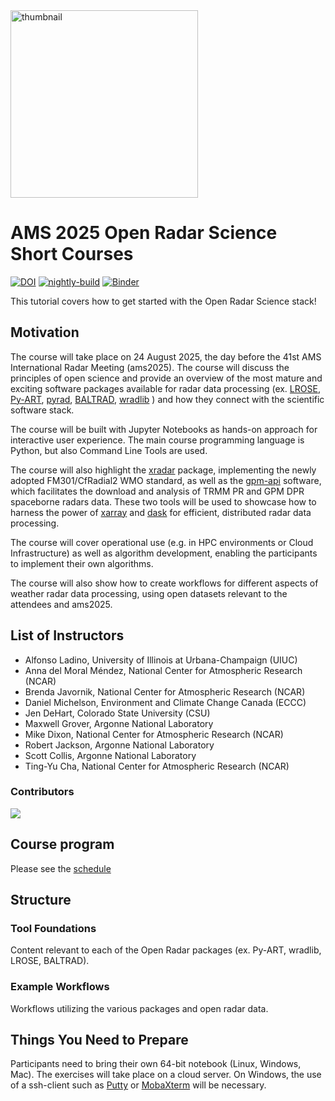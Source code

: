 <img src="https://upload.wikimedia.org/wikipedia/commons/thumb/5/52/Norman_Doppler_Radar_-_NOAA.jpg/640px-Norman_Doppler_Radar_-_NOAA.jpg" alt="thumbnail" width="300"/>

# AMS 2025 Open Radar Science Short Courses

[![DOI](https://zenodo.org/badge/784778069.svg)](https://zenodo.org/doi/10.5281/zenodo.13694510)
[![nightly-build](https://github.com/openradar/ams2025/actions/workflows/publish-book.yaml/badge.svg?branch=main)](https://github.com/openradar/ams2025/actions/workflows/publish-book.yaml)
[![Binder](https://binder.projectpythia.org/badge_logo.svg)](https://binder.projectpythia.org/v2/gh/openradar/ams2025/main?labpath=notebooks)

This tutorial covers how to get started with the Open Radar Science stack!

## Motivation

The course will take place on 24 August 2025, the day before the 41st AMS International Radar Meeting (ams2025).
The course will discuss the principles of open science and provide an overview of the most mature and exciting software packages available for radar data processing
(ex.
[LROSE](https://github.com/NCAR/lrose-core),
[Py-ART](https://arm-doe.github.io/pyart/),
[pyrad](https://meteoswiss.github.io/pyrad/),
[BALTRAD](https://baltrad.github.io/),
[wradlib](https://docs.wradlib.org/en/latest/)
) and how they connect with the scientific software stack.

The course will be built with Jupyter Notebooks as hands-on approach for interactive user experience. The main course programming language is Python, but also Command Line Tools are used.

The course will also highlight the
[xradar](https://docs.openradarscience.org/projects/xradar/en/stable/)
package, implementing the newly adopted FM301/CfRadial2 WMO standard, as well as the
[gpm-api](https://gpm-api.readthedocs.io/en/latest/) software, which facilitates the
download and analysis of TRMM PR and GPM DPR spaceborne radars data. These two tools will be used to showcase how to harness the power of
[xarray](https://docs.xarray.dev/en/stable/) and [dask](https://docs.dask.org/en/stable/array.html)
for efficient, distributed radar data processing.

The course will cover operational use (e.g. in HPC environments or Cloud Infrastructure) as well as algorithm development, enabling the participants to implement their own algorithms.

The course will also show how to create workflows for different aspects of weather radar
data processing, using open datasets relevant to the attendees and ams2025.

## List of Instructors

- Alfonso Ladino, University of Illinois at Urbana-Champaign (UIUC)
- Anna del Moral Méndez, National Center for Atmospheric Research (NCAR)
- Brenda Javornik, National Center for Atmospheric Research (NCAR)
- Daniel Michelson, Environment and Climate Change Canada (ECCC)
- Jen DeHart, Colorado State University (CSU)
- Maxwell Grover, Argonne National Laboratory
- Mike Dixon, National Center for Atmospheric Research (NCAR)
- Robert Jackson, Argonne National Laboratory
- Scott Collis, Argonne National Laboratory
- Ting-Yu Cha, National Center for Atmospheric Research (NCAR)

### Contributors

<a href="https://github.com/openradar/ams2025/graphs/contributors">
  <img src="https://contrib.rocks/image?repo=openradar/ams2025" />
</a>

## Course program

Please see the [schedule](schedule.md)

## Structure

### Tool Foundations
Content relevant to each of the Open Radar packages (ex. Py-ART, wradlib, LROSE, BALTRAD).

### Example Workflows
Workflows utilizing the various packages and open radar data.

## Things You Need to Prepare
Participants need to bring their own 64-bit notebook (Linux, Windows, Mac).  The exercises will take place on a cloud server. On Windows, the use of a ssh-client such as [Putty](https://www.putty.org/) or [MobaXterm](https://mobaxterm.mobatek.net/) will be necessary.
